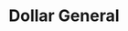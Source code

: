---
title: "Dollar General"
url: /kansas-city/dollar-general-northeast-cookingham-drive/
shop: Kramladen
---